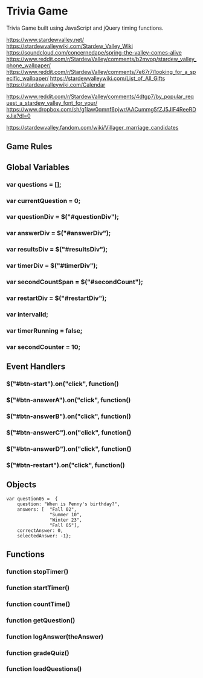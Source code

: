 # Trivia Game
Trivia Game built using JavaScript and jQuery timing functions.

https://www.stardewvalley.net/
https://stardewvalleywiki.com/Stardew_Valley_Wiki
https://soundcloud.com/concernedape/spring-the-valley-comes-alive
https://www.reddit.com/r/StardewValley/comments/b2mvop/stardew_valley_phone_wallpaper/
https://www.reddit.com/r/StardewValley/comments/7e67r7/looking_for_a_specific_wallpaper/
https://stardewvalleywiki.com/List_of_All_Gifts
https://stardewvalleywiki.com/Calendar

https://www.reddit.com/r/StardewValley/comments/4dtgp7/by_popular_request_a_stardew_valley_font_for_your/
https://www.dropbox.com/sh/g1law0qmnf6pjwr/AACummg5fZJ5JIF4ReeRDxJia?dl=0

https://stardewvalley.fandom.com/wiki/Villager_marriage_candidates

## Game Rules


## Global Variables

### var questions = [];
### var currentQuestion = 0;
### var questionDiv = $("#questionDiv");
### var answerDiv = $("#answerDiv");
### var resultsDiv = $("#resultsDiv");
### var timerDiv = $("#timerDiv");
### var secondCountSpan = $("#secondCount");
### var restartDiv = $("#restartDiv");
### var intervalId;
### var timerRunning = false;
### var secondCounter = 10;

## Event Handlers

### $("#btn-start").on("click", function() 
### $("#btn-answerA").on("click", function() 
### $("#btn-answerB").on("click", function() 
### $("#btn-answerC").on("click", function() 
### $("#btn-answerD").on("click", function() 
### $("#btn-restart").on("click", function() 

## Objects

	var question05 =  {
		question: "When is Penny's birthday?",
		answers: [	"Fall 02",
					"Summer 10",
					"Winter 23",
					"Fall 05"],
		correctAnswer: 0,
		selectedAnswer: -1};

## Functions

### function stopTimer() 
### function startTimer()
### function countTime() 
### function getQuestion()
### function logAnswer(theAnswer)
### function gradeQuiz()
### function loadQuestions()














